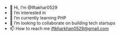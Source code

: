 - 👋 Hi, I’m @Iftakhar0529
- 👀 I’m interested in 
- 🌱 I’m currently learning PHP
- 💞️ I’m looking to collaborate on building tech startups
- 📫 How to reach me iftkharkhan0529@gmail.com

<!---
Iftakhar0529/Iftakhar0529 is a ✨ special ✨ repository because its `README.md` (this file) appears on your GitHub profile.
You can click the Preview link to take a look at your changes.
--->
